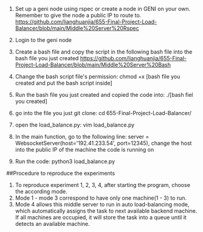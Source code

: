 1. Set up a geni node using rspec or create a node in GENI on your own. Remember to give the node a public IP to route to.
https://github.com/lianghuanjia/655-Final-Project-Load-Balancer/blob/main/Middle%20Server%20Rspec

2. Login to the geni node

3. Create a bash file and copy the script in the following bash file into the bash file you just created
https://github.com/lianghuanjia/655-Final-Project-Load-Balancer/blob/main/Middle%20Server%20Bash

4. Change the bash script file's permission:
chmod +x [bash file you created and put the bash script inside]

5. Run the bash file you just created and copied the code into:
./[bash fiel you created]

6. go into the file you just git clone:
cd 655-Final-Project-Load-Balancer/

7. open the load_balance.py:
vim load_balance.py

8. In the main function, go to the following line: 
server = WebsocketServer(host='192.41.233.54', port=12345), 
change the host into the public IP of the machine the code is running on

9. Run the code:
python3 load_balance.py

##Procedure to reproduce the experiments
1. To reproduce experiment 1, 2, 3, 4, after starting the program, choose the according mode.
2. Mode 1 - mode 3 correspond to have only one machine(1 - 3) to run.
3. Mode 4 allows this middle server to run in auto load-balancing mode, which automatically assigns the task to next available backend machine. If all machines are occupied, it will store the task into a queue until it detects an available machine.

